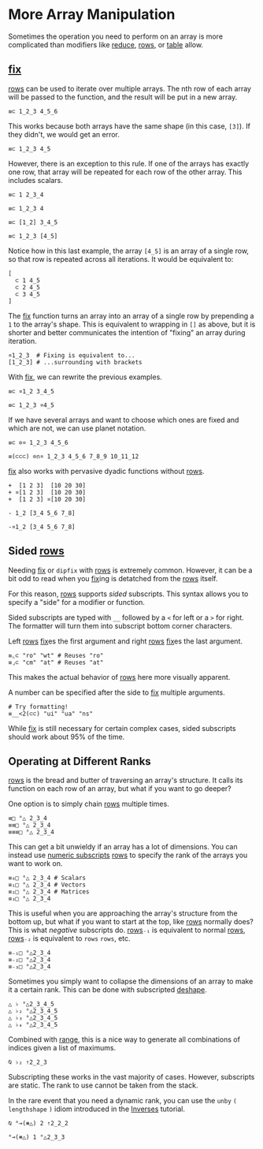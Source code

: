 # More Array Manipulation

Sometimes the operation you need to perform on an array is more complicated than modifiers like [reduce](), [rows](), or [table]() allow.

## [fix]()

[rows]() can be used to iterate over multiple arrays. The nth row of each array will be passed to the function, and the result will be put in a new array.

```uiua
≡⊂ 1_2_3 4_5_6
```

This works because both arrays have the same shape (in this case, `[3]`). If they didn't, we would get an error.

```uiua should fail
≡⊂ 1_2_3 4_5
```

However, there is an exception to this rule. If one of the arrays has exactly one row, that array will be repeated for each row of the other array. This includes scalars.

```uiua
≡⊂ 1 2_3_4
```

```uiua
≡⊂ 1_2_3 4
```

```uiua
≡⊂ [1_2] 3_4_5
```

```uiua
≡⊂ 1_2_3 [4_5]
```

Notice how in this last example, the array `[4_5]` is an array of a single row, so that row is repeated across all iterations. It would be equivalent to:

```uiua
[
  ⊂ 1 4_5
  ⊂ 2 4_5
  ⊂ 3 4_5
]
```

The [fix]() function turns an array into an array of a single row by prepending a `1` to the array's shape. This is equivalent to wrapping in `[]` as above, but it is shorter and better communicates the intention of "fixing" an array during iteration.

```uiua
¤1_2_3  # Fixing is equivalent to...
[1_2_3] # ...surrounding with brackets
```

With [fix](), we can rewrite the previous examples.

```uiua
≡⊂ ¤1_2 3_4_5
```

```uiua
≡⊂ 1_2_3 ¤4_5
```

If we have several arrays and want to choose which ones are fixed and which are not, we can use planet notation.

```uiua
≡⊂ ⊙¤ 1_2_3 4_5_6
```

```uiua
≡(⊂⊂⊂) ⊙∩¤ 1_2_3 4_5_6 7_8_9 10_11_12
```

[fix]() also works with pervasive dyadic functions without [rows]().

```uiua
+  [1 2 3]  [10 20 30]
+ ¤[1 2 3]  [10 20 30]
+  [1 2 3] ¤[10 20 30]
```

```uiua should fail
- 1_2 [3_4 5_6 7_8]
```

```uiua
-¤1_2 [3_4 5_6 7_8]
```

## Sided [rows]()

Needing [fix]() or `dipfix` with [rows]() is extremely common. However, it can be a bit odd to read when you [fix]()ing is detatched from the [rows]() itself.

For this reason, [rows]() supports *sided* subscripts. This syntax allows you to specify a "side" for a modifier or function.

Sided subscripts are typed with `__` followed by a `<` for left or a `>` for right. The formatter will turn them into subscript bottom corner characters.

Left [rows]() [fix]()es the first argument and right [rows]() [fix]()es the last argument.

```uiua
≡⌞⊂ "ro" "wt" # Reuses "ro" 
≡⌟⊂ "cm" "at" # Reuses "at"
```

This makes the actual behavior of [rows]() here more visually apparent.

A number can be specified after the side to [fix]() multiple arguments.

```uiua
# Try formatting!
≡__<2(⊂⊂) "ui" "ua" "ns"
```

While [fix]() is still necessary for certain complex cases, sided subscripts should work about 95% of the time.

## Operating at Different Ranks

[rows]() is the bread and butter of traversing an array's structure. It calls its function on each row of an array, but what if you want to go deeper?

One option is to simply chain [rows]() multiple times.

```uiua
≡□ °△ 2_3_4
≡≡□ °△ 2_3_4
≡≡≡□ °△ 2_3_4
```

This can get a bit unwieldy if an array has a lot of dimensions. You can instead use [numeric subscripts](/tutorial/morestack#subscripts) [rows]() to specify the rank of the arrays you want to work on.

```uiua
≡₀□ °△ 2_3_4 # Scalars
≡₁□ °△ 2_3_4 # Vectors
≡₂□ °△ 2_3_4 # Matrices
≡₃□ °△ 2_3_4 
```

This is useful when you are approaching the array's structure from the bottom up, but what if you want to start at the top, like [rows]() normally does?
This is what *negative* subscripts do. [rows]()`₋₁` is equivalent to normal [rows](), [rows]()`₋₂` is equivalent to `rows` `rows`, etc.

```uiua
≡₋₁□ °△2_3_4
≡₋₂□ °△2_3_4
≡₋₃□ °△2_3_4
```

Sometimes you simply want to collapse the dimensions of an array to make it a certain rank. This can be done with subscripted [deshape]().

```uiua
△ ♭ °△2_3_4_5
△ ♭₂ °△2_3_4_5
△ ♭₃ °△2_3_4_5
△ ♭₄ °△2_3_4_5
```

Combined with [range](), this is a nice way to generate all combinations of indices given a list of maximums.

```uiua
⍉ ♭₂ ⇡2_2_3
```

Subscripting these works in the vast majority of cases. However, subscripts are static. The rank to use cannot be taken from the stack.

In the rare event that you need a dynamic rank, you can use the `unby` `(` `lengthshape` `)` idiom introduced in the [Inverses](/tutorial/inverses#un-by) tutorial.

```uiua
⍉ °⊸(⧻△) 2 ⇡2_2_2
```

```uiua
°⊸(⧻△) 1 °△2_3_3
```
